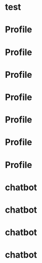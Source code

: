 # test
# Profile
# Profile
# Profile
# Profile
# Profile
# Profile
# Profile
# chatbot
# chatbot
# chatbot
# chatbot
